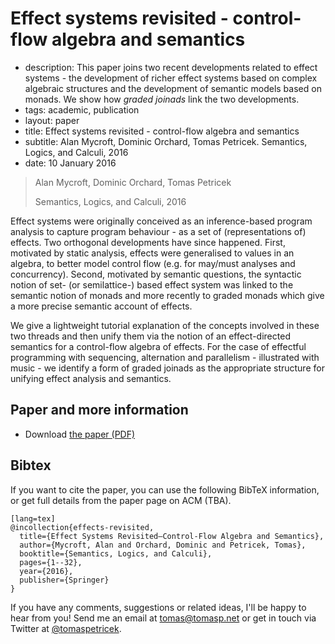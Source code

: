 # Effect systems revisited - control-flow algebra and semantics

 - description:  This paper joins two recent developments related to effect systems - the development of richer
      effect systems based on complex algebraic structures and the development of semantic models based
      on monads. We show how _graded joinads_ link the two developments.
 - tags: academic, publication
 - layout: paper
 - title: Effect systems revisited - control-flow algebra and semantics
 - subtitle: Alan Mycroft, Dominic Orchard, Tomas Petricek. Semantics, Logics, and Calculi, 2016
 - date: 10 January 2016

> Alan Mycroft, Dominic Orchard, Tomas Petricek
>
> Semantics, Logics, and Calculi, 2016

 Effect systems were originally conceived as an inference-based program analysis to
 capture program behaviour - as a set of (representations of) effects. Two orthogonal developments
 have since happened. First, motivated by static analysis, effects were generalised to values in an
 algebra, to better model control flow (e.g. for may/must analyses and concurrency). Second,
 motivated by semantic questions, the syntactic notion of set- (or semilattice-) based effect system
 was linked to the semantic notion of monads and more recently to graded monads which give a more
 precise semantic account of effects.

 We give a lightweight tutorial explanation of the concepts
 involved in these two threads and then unify them via the notion of an effect-directed semantics
 for a control-flow algebra of effects. For the case of effectful programming with sequencing,
 alternation and parallelism - illustrated with music - we identify a form of graded joinads as the
 appropriate structure for unifying effect analysis and semantics.

## Paper and more information

 - Download [the paper (PDF)](effects-revisited.pdf)

## <a id="cite">Bibtex</a>
If you want to cite the paper, you can use the following BibTeX information, or
get full details from the paper page on ACM (TBA).

    [lang=tex]
    @incollection{effects-revisited,
      title={Effect Systems Revisited—Control-Flow Algebra and Semantics},
      author={Mycroft, Alan and Orchard, Dominic and Petricek, Tomas},
      booktitle={Semantics, Logics, and Calculi},
      pages={1--32},
      year={2016},
      publisher={Springer}
    }    

If you have any comments, suggestions or related ideas, I'll be happy to
hear from you! Send me an email at [tomas@tomasp.net](mailto:tomas@tomasp.net)
or get in touch via Twitter at [@tomaspetricek](http://twitter.com/tomaspetricek).
